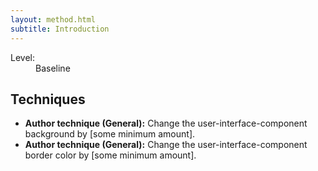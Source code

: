 ```yaml
---
layout: method.html
subtitle: Introduction
---
```


<dl class="method-card">
  <div>
    <dt>Level:</dt>
    <dd>Baseline</dd>
  </div>
</dl>

## Techniques

* **Author technique (General):** Change the user-interface-component background by [some minimum amount].
* **Author technique (General):** Change the user-interface-component border color by [some minimum amount].